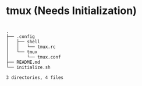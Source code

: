 # tmux (Needs Initialization)

```tree

.
├── .config
│   ├── shell
│   │   └── tmux.rc
│   └── tmux
│       └── tmux.conf
├── README.md
└── initialize.sh

3 directories, 4 files
```

